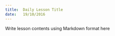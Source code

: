 ```yaml
---
title:  Daily Lesson Title
date:   19/10/2016
---
```


Write lesson contents using Markdown format here